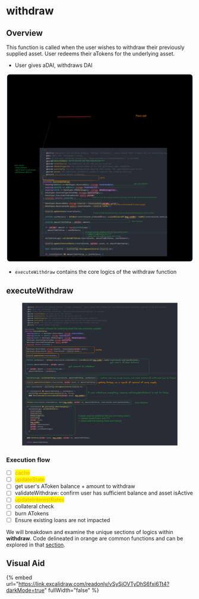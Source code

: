# withdraw

## Overview

This function is called when the user wishes to withdraw their previously supplied asset. User redeems their aTokens for the underlying asset.&#x20;

* User gives aDAI, withdraws DAI

<img src="../../.gitbook/assets/file.excalidraw (9).svg" alt="" class="gitbook-drawing">

* `executeWithdraw` contains the core logics of the withdraw function

## executeWithdraw

<figure><img src="../../.gitbook/assets/image (14) (1).png" alt=""><figcaption></figcaption></figure>

### Execution flow

* [ ] <mark style="color:orange;">cache</mark>
* [ ] <mark style="color:orange;">updateState</mark>
* [ ] get user's AToken balance + amount to withdraw
* [ ] validateWithdraw: confirm user has sufficient balance and asset isActive
* [ ] <mark style="color:orange;">updateInterestRates</mark>
* [ ] collateral check
* [ ] burn ATokens
* [ ] Ensure existing loans are not impacted&#x20;

We will breakdown and examine the unique sections of logics within **withdraw**. Code delineated in orange are common functions and can be explored in that [section](../common-functions/).

## Visual Aid

{% embed url="https://link.excalidraw.com/readonly/vSySjOVTyDhS6fxi6Tt4?darkMode=true" fullWidth="false" %}

